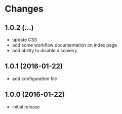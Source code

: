 # Changes

## 1.0.2 (...)
- update CSS
- add some workflow documentation on index page
- add ability to disable discovery

## 1.0.1 (2016-01-22)
- add configuration file

## 1.0.0 (2016-01-22)
- initial release
